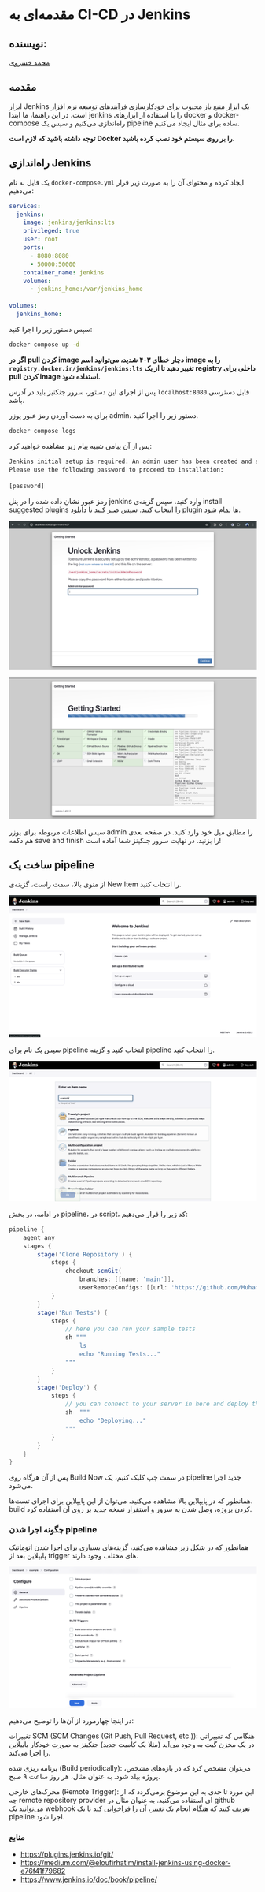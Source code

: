 # مقدمه‌ای به CI-CD در Jenkins

## نویسنده: 
[محمد خسروی](https://github.com/muhammadKhosravi/)



## مقدمه
ابزار Jenkins یک ابزار منبع باز محبوب برای خودکارسازی فرآیندهای توسعه نرم افزار است. در این راهنما، ما ابتدا jenkins را با استفاده از ابزارهای docker و docker-compose راه‌اندازی می‌کنیم و سپس یک pipeline ساده برای مثال ایجاد می‌کنیم. 

**توجه داشته باشید که لازم است Docker را بر روی سیستم خود نصب کرده باشید.**

## راه‌اندازی Jenkins

یک فایل به نام `docker-compose.yml` ایجاد کرده و محتوای آن را به صورت زیر قرار می‌دهیم:

```yml
services:
  jenkins:
    image: jenkins/jenkins:lts
    privileged: true
    user: root
    ports:
      - 8080:8080
      - 50000:50000
    container_name: jenkins
    volumes:
      - jenkins_home:/var/jenkins_home

volumes:
  jenkins_home:
```


سپس دستور زیر را اجرا کنید:
```bash
docker compose up -d
```

**اگر در pull کردن image دچار خطای ۴۰۳ شدید، می‌توانید اسم image را به `registry.docker.ir/jenkins/jenkins:lts` تغییر دهید تا از یک registry داخلی برای pull کردن image استفاده شود.**

پس از اجرای این دستور، سرور جنکنیز باید در آدرس `localhost:8080` قابل دسترسی باشد.

برای به دست آوردن رمز عبور یوزر admin، دستور زیر را اجرا کنید.

```bash
docker compose logs
```
پس از آن پیامی شبیه پیام زیر مشاهده خواهید کرد:

```txt
Jenkins initial setup is required. An admin user has been created and a password generated.
Please use the following password to proceed to installation:

[password]
```

رمز عبور نشان داده شده را در پنل jenkins وارد کنید.
سپس گزینه‌ی install suggested plugins را انتخاب کنید. سپس صبر کنید تا دانلود plugin ها تمام شود.


![](assets/1.png)

![](assets/2.png)

سپس اطلاعات مربوطه برای یوزر admin را مطابق میل خود وارد کنید. در صفحه بعدی هم دکمه save and finish را بزنید. در نهایت سرور جنکینز شما آماده است!


## ساخت یک pipeline


از منوی بالا، سمت راست، گزینه‌ی New Item را انتخاب کنید.

![](assets/3.png)

سپس یک نام برای pipeline انتخاب کنید و گزینه pipeline را انتخاب کنید.

![](assets/4.png)

در ادامه، در بخش pipeline، در script، کد زیر را قرار می‌دهیم: 

```groovy
pipeline {
    agent any
    stages {
        stage('Clone Repository') {
            steps {
                checkout scmGit(
                    branches: [[name: 'main']],
                    userRemoteConfigs: [[url: 'https://github.com/MuhammadKhosravi/ci-cd-test.git']])
            }
        }
        stage('Run Tests') {
            steps {
                // here you can run your sample tests
                sh """
                    ls
                    echo "Running Tests..."
                """
            }
        }
        stage('Deploy') {
            steps {
                // you can connect to your server in here and deploy the current release
                sh  """
                    echo "Deploying..."
                """
            }
        }
    }
}
```
پس از آن هرگاه روی Build Now در سمت چپ کلیک کنیم، یک pipeline جدید اجرا می‌شود. 


همانطور که در پایپلاین بالا مشاهده می‌کنید، می‌توان از این پایپلاین برای اجرای تست‌ها، build کردن پروژه، وصل شدن به سرور و استقرار نسخه جدید بر روی آن استفاده کرد.


### چگونه اجرا شدن pipeline
همانطور که در شکل زیر مشاهده می‌کنید، گزینه‌های بسیاری برای اجرا شدن اتوماتیک پایپلاین بعد از trigger های مختلف وجود دارند.

![](assets/5.png)

در اینجا چهارمورد از آن‌ها را توضیح می‌دهیم: 

تغییرات SCM (SCM Changes (Git Push, Pull Request, etc.)):
هنگامی که تغییراتی در یک مخزن گیت به وجود می‌آید (مثلا یک کامیت جدید)
جنکینز به صورت خودکار پایپلاین را اجرا می‌کند.

‌برنامه ریزی شده (Build periodically):
می‌توان مشخص کرد که در بازه‌های مشخص، پروژه بیلد شود. به عنوان مثال، هر روز ساعت ۹ صبح.


محرک‌های خارجی (Remote Trigger): 
این مورد تا حدی به این موضوع برمی‌گردد که از چه remote repository provider ای استفاده می‌کنید.
به عنوان مثال در github می‌توانید یک webhook تعریف کنید که هنگام انجام یک تغییر، آن را فراخوانی کند تا یک pipeline اجرا شود.

### منابع
- https://plugins.jenkins.io/git/
- https://medium.com/@eloufirhatim/install-jenkins-using-docker-e76f41f79682
- https://www.jenkins.io/doc/book/pipeline/

